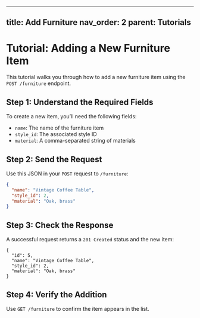 
---
title: Add Furniture
nav_order: 2
parent: Tutorials
---


# Tutorial: Adding a New Furniture Item

This tutorial walks you through how to add a new furniture item using the `POST /furniture` endpoint.

## Step 1: Understand the Required Fields

To create a new item, you’ll need the following fields:

- `name`: The name of the furniture item
- `style_id`: The associated style ID
- `material`: A comma-separated string of materials

## Step 2: Send the Request

Use this JSON in your `POST` request to `/furniture`:

```json
{
  "name": "Vintage Coffee Table",
  "style_id": 2,
  "material": "Oak, brass"
}
```

## Step 3: Check the Response

A successful request returns a `201 Created` status and the new item:

```
{
  "id": 5,
  "name": "Vintage Coffee Table",
  "style_id": 2,
  "material": "Oak, brass"
}
```

## Step 4: Verify the Addition

Use `GET /furniture` to confirm the item appears in the list.

